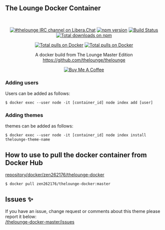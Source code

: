 ## The Lounge Docker Container
<br>
<p align="center">
	<a href="https://demo.thelounge.chat/"><img
		alt="#thelounge IRC channel on Libera.Chat"
		src="https://img.shields.io/badge/Libera.Chat-%23thelounge-415364.svg?colorA=ff9e18"></a>
	<a href="https://yarn.pm/thelounge"><img
		alt="npm version"
		src="https://img.shields.io/npm/v/thelounge.svg?colorA=333a41&maxAge=3600"></a>
	<a href="https://github.com/thelounge/thelounge/actions"><img
		alt="Build Status"
		src="https://github.com/thelounge/thelounge/workflows/Build/badge.svg"></a>
	<a href="https://npm-stat.com/charts.html?package=thelounge&from=2016-02-12"><img
		alt="Total downloads on npm"
		src="https://img.shields.io/npm/dy/thelounge.svg?colorA=333a41&colorB=007dc7&maxAge=3600&label=Downloads"></a>
</p>
<p align="center">
	<a href="https://hub.docker.com/r/zen262176/thelounge-docker"><img
		alt="Total pulls on Docker"
		src="https://img.shields.io/docker/pulls/zen262176/thelounge-docker.svg?style=flat-square&maxAge=3600"></a>
	<a href="https://hub.docker.com/r/zen262176/thelounge-docker"><img
		alt="Total pulls on Docker"
		src="https://img.shields.io/docker/stars/zen262176/thelounge-docker.svg?colorB=007dc7&style=flat-square&maxAge=3600">
	</a>

<p align="center">
A docker build from The Lounge Master Edition <br>
<a href="https://github.com/thelounge/thelounge">https://github.com/thelounge/thelounge<a/>
</p>

<p align="center">
<a href="https://www.buymeacoffee.com/zen262176" target="_blank"><img src="https://lounge-group.co.uk/by-me-a-coffee.png" alt="Buy Me A Coffee"></a>
</p>


### Adding users

Users can be added as follows:
```
$ docker exec --user node -it [container_id] node index add [user]
```
### Adding themes

themes can be added as follows:
```
$ docker exec --user node -it [container_id] node index install thelounge-theme-name
```

## How to use to pull the docker container from Docker Hub
<a href="https://hub.docker.com/repository/docker/zen262176/thelounge-docker">repository/docker/zen262176/thelounge-docker</a>
```
$ docker pull zen262176/thelounge-docker:master
```


## Issues :sparkles:
If you have an issue, change request or comments about this theme please report it below: <br>
<a href="https://github.com/el-profesor926/thelounge-docker-master/issues">/thelounge-docker-master/issues</a>
